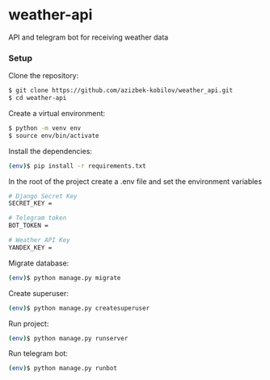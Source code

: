 # weather-api
API and telegram bot for receiving weather data

### Setup

Clone the repository:
```sh
$ git clone https://github.com/azizbek-kobilov/weather_api.git
$ cd weather-api
```

Create a virtual environment:
```sh
$ python -m venv env
$ source env/bin/activate
```

Install the dependencies:
```sh
(env)$ pip install -r requirements.txt
```

In the root of the project create a .env file and set the environment variables
```sh
# Django Secret Key
SECRET_KEY = 

# Telegram token
BOT_TOKEN = 

# Weather API Key
YANDEX_KEY = 
```

Migrate database:
```sh
(env)$ python manage.py migrate
```

Create superuser:
```sh
(env)$ python manage.py createsuperuser
```

Run project:
```sh
(env)$ python manage.py runserver
```

Run telegram bot:
```sh
(env)$ python manage.py runbot
```

